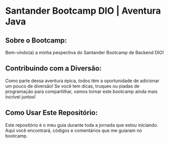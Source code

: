 # Santander Bootcamp DIO | Aventura Java

## Sobre o Bootcamp:

Bem-vindo(a) a minha pespectiva do Santander Bootcamp de Backend DIO! 

## Contribuindo com a Diversão:

Como parte dessa aventura épica, todos têm a oportunidade de adicionar um pouco de diversão! Se você tem dicas, truques ou piadas de programação para compartilhar, vamos tornar este bootcamp ainda mais incrível juntos!

## Como Usar Este Repositório:

Este repositório é o meu guia durante toda a jornada que estou iniciando. Aqui você encontrará, códigos e comentários que me guiaram no bootcamp.






